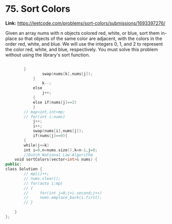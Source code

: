 # 75. Sort Colors

**Link:** https://leetcode.com/problems/sort-colors/submissions/1693397276/

Given an array nums with n objects colored red, white, or blue, sort them in-place so that objects of the same color are adjacent, with the colors in the order red, white, and blue. We will use the integers 0, 1, and 2 to represent the color red, white, and blue, respectively. You must solve this problem without using the library's sort function.

```cpp
        
        }
                swap(nums[k],nums[j]);
            }
                k--;
            else
                j++;
            {
            else if(nums[j]==2)
            }
        // map<int,int>mp;
        // for(int i:nums)
            j++;
            i++;
            swap(nums[i],nums[j]);
            if(nums[j]==0){
        {
        while(j<=k)
        int i=0,n=nums.size(),k=n-1,j=0;
        //Dutch National Law Algorithm
    void sortColors(vector<int>& nums) {
public:
class Solution {
        // mp[i]++;
        // nums.clear();
        // for(auto i:mp)
        // {
        //     for(int j=0;j<i.second;j++)
        //     nums.emplace_back(i.first);
        // }
        
    }
};
```
